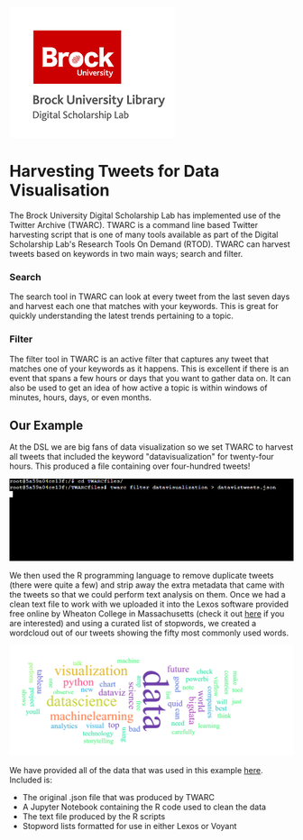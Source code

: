 ![DSL Logo][dsllogo]


# Harvesting Tweets for Data Visualisation

The Brock University Digital Scholarship Lab has implemented use of the Twitter Archive (TWARC). TWARC is a command line based Twitter harvesting script that is one of many tools available as part of the Digital Scholarship Lab's Research Tools On Demand (RTOD).  TWARC can harvest tweets based on keywords in two main ways; search and filter.

### Search

The search tool in TWARC can look at every tweet from the last seven days and harvest each one that matches with your keywords.  This is great for quickly understanding the latest trends pertaining to a topic.

### Filter

The filter tool in TWARC is an active filter that captures any tweet that matches one of your keywords as it happens.  This is excellent if there is an event that spans a few hours or days that you want to gather data on.  It can also be used to get an idea of how active a topic is within windows of minutes, hours, days, or even months.

## Our Example

At the DSL we are big fans of data visualization so we set TWARC to harvest all tweets that included the keyword "datavisualization" for twenty-four hours.  This produced a file containing over four-hundred tweets!

![TWARC in Action][twarc]

We then used the R programming language to remove duplicate tweets (there were quite a few) and strip away the extra metadata that came with the tweets so that we could perform text analysis on them.  Once we had a clean text file to work with we uploaded it into the Lexos software provided free online by Wheaton College in Massachusetts (check it out [here](https://wheatoncollege.edu/academics/special-projects-initiatives/lexomics/lexos-installers/) if you are interested) and using a curated list of stopwords, we created a wordcloud out of our tweets showing the fifty most commonly used words.

![Data Viz Word Cloud][wordcloud]

We have provided all of the data that was used in this example [here](https://github.com/BrockDSL/TWARC_Case_Study/tree/master/Example_Files).  Included is:

- The original .json file that was produced by TWARC
- A Jupyter Notebook containing the R code used to clean the data
- The text file produced by the R scripts
- Stopword lists formatted for use in either Lexos or Voyant


<!--- Please use reference style images so that it is easier to update pictures later --->

[dsllogo]: dsl_logo.png
[wordcloud]: dataviz_wordcloud.png
[twarc]: twarc.png
